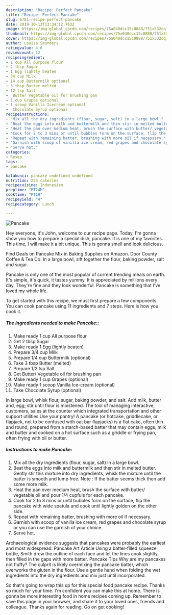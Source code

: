 ```yaml
---
description: "Recipe: Perfect Pancake"
title: "Recipe: Perfect Pancake"
slug: 6781-recipe-perfect-pancake
date: 2019-10-13T13:34:12.763Z
image: https://img-global.cpcdn.com/recipes/75a040dcc15c0888/751x532cq70/pancake-recipe-main-photo.jpg
thumbnail: https://img-global.cpcdn.com/recipes/75a040dcc15c0888/751x532cq70/pancake-recipe-main-photo.jpg
cover: https://img-global.cpcdn.com/recipes/75a040dcc15c0888/751x532cq70/pancake-recipe-main-photo.jpg
author: Louisa Saunders
ratingvalue: 4.6
reviewcount: 12
recipeingredient:
- 1 cup All purpose flour
- 2 tbsp Sugar
- 1 Egg lightly beaten
- 34 cup Milk
- 14 cup Buttermilk optional
- 3 tbsp Butter melted
- 12 tsp Salt
-  Butter Vegetable oil for brushing pan
- 1 cup Grapes optional
- 1 scoop Vanilla Icecream optional
-  Chocolate Syrup optional
recipeinstructions:
- "Mix all the dry ingredients (flour, sugar, salt) in a large bowl."
- "Beat the eggs into milk and buttermilk and then stir in melted butter. Gently stir this mixture into dry ingredients, whisk the mixture until the batter is smooth and lump free. Note : If the batter seems thick then add some more milk."
- "Heat the pan over medium heat, brush the surface with butter/ vegetable oil and pour 1/4 cupfuls for each pancake."
- "Cook for 2 to 3 mins or until bubbles form on the surface, flip the pancake with wide spatula and cook until lightly golden on the other side."
- "Repeat with remaining batter, brushing with more oil if necessary."
- "Garnish with scoop of vanilla ice cream, red grapes and chocolate syrup or you can use the garnish of your choice."
- "Serve hot."
categories:
- Resep
tags:
- pancake

katakunci: pancake undefined undefined
nutrition: 223 calories
recipecuisine: Indonesian
preptime: "PT24M"
cooktime: "PT1H"
recipeyield: "4"
recipecategory: Lunch

---
```



![Pancake](https://img-global.cpcdn.com/recipes/75a040dcc15c0888/751x532cq70/pancake-recipe-main-photo.jpg)

Hey everyone, it's John, welcome to our recipe page. Today, I'm gonna show you how to prepare a special dish, pancake. It is one of my favorites. This time, I will make it a bit unique. This is gonna smell and look delicious.

Find Deals on Pancake Mix in Baking Supplies on Amazon. Door County Coffee &amp; Tea Co. In a large bowl, sift together the flour, baking powder, salt and sugar.

Pancake is only one of the most popular of current trending meals on earth. It's simple, it's quick, it tastes yummy. It is appreciated by millions every day. They're fine and they look wonderful. Pancake is something that I've loved my whole life.


To get started with this recipe, we must first prepare a few components. You can cook pancake using 11 ingredients and 7 steps. Here is how you cook it.

##### The ingredients needed to make Pancake::

1. Make ready 1 cup All purpose flour
1. Get 2 tbsp Sugar
1. Make ready 1 Egg (lightly beaten)
1. Prepare 3/4 cup Milk
1. Prepare 1/4 cup Buttermilk (optional)
1. Take 3 tbsp Butter (melted)
1. Prepare 1/2 tsp Salt
1. Get  Butter/ Vegetable oil for brushing pan
1. Make ready 1 cup Grapes (optional)
1. Make ready 1 scoop Vanilla Ice-cream (optional)
1. Take  Chocolate Syrup (optional)


In large bowl, whisk flour, sugar, baking powder, and salt. Add milk, butter and, egg; stir until flour is moistened. The tool of managing interactive, customers, sales at the counter which integrated transportation and other support utilities Use your pantry! A pancake (or hotcake, griddlecake, or flapjack, not to be confused with oat bar flapjacks) is a flat cake, often thin and round, prepared from a starch-based batter that may contain eggs, milk and butter and cooked on a hot surface such as a griddle or frying pan, often frying with oil or butter. 

##### Instructions to make Pancake:

1. Mix all the dry ingredients (flour, sugar, salt) in a large bowl.
1. Beat the eggs into milk and buttermilk and then stir in melted butter. Gently stir this mixture into dry ingredients, whisk the mixture until the batter is smooth and lump free. Note : If the batter seems thick then add some more milk.
1. Heat the pan over medium heat, brush the surface with butter/ vegetable oil and pour 1/4 cupfuls for each pancake.
1. Cook for 2 to 3 mins or until bubbles form on the surface, flip the pancake with wide spatula and cook until lightly golden on the other side.
1. Repeat with remaining batter, brushing with more oil if necessary.
1. Garnish with scoop of vanilla ice cream, red grapes and chocolate syrup or you can use the garnish of your choice.
1. Serve hot.


Archaeological evidence suggests that pancakes were probably the earliest and most widespread. Pancake Art Article Using a batter-filled squeeze bottle, Smith drew the outline of each face and let the lines cook slightly, then filled in the gaps with more batter. Pancake Tips Why are my pancakes not fluffy? The culprit is likely overmixing the pancake batter, which overworks the gluten in the flour. Use a gentle hand when folding the wet ingredients into the dry ingredients and mix just until incorporated. 

So that's going to wrap this up for this special food pancake recipe. Thanks so much for your time. I'm confident you can make this at home. There is gonna be more interesting food in home recipes coming up. Remember to save this page in your browser, and share it to your loved ones, friends and colleague. Thanks again for reading. Go on get cooking!
